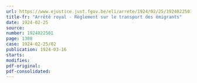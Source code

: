 ```yaml
---
url: https://www.ejustice.just.fgov.be/eli/arrete/1924/02/25/1924022501/justel
title-fr: "Arrêté royal - Règlement sur le transport des émigrants"
date: 1924-02-25
source:
number: 1924022501
page: 1308
case: 1924-02-25/02
publication: 1924-03-16
starts:
modifies:
pdf-original:
pdf-consolidated:
---
```


